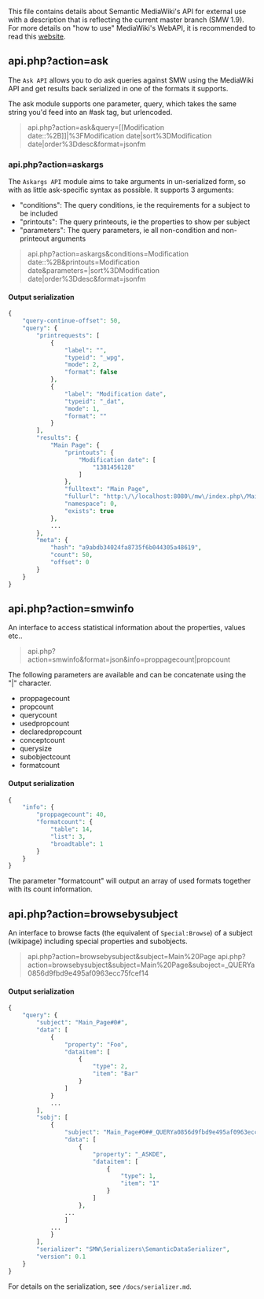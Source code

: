 This file contains details about Semantic MediaWiki's API for external use with a description that is reflecting the current master branch (SMW 1.9). For more details on "how to use" MediaWiki's WebAPI, it is recommended to read this [website][api].

## api.php?action=ask
The `Ask API` allows you to do ask queries against SMW using the MediaWiki API and get results back serialized in one of the formats it supports.

The ask module supports one parameter, query, which takes the same string you'd feed into an #ask tag, but urlencoded.

> api.php?action=ask&query=[[Modification date::%2B]]|%3FModification date|sort%3DModification date|order%3Ddesc&format=jsonfm

### api.php?action=askargs
The `Askargs API` module aims to take arguments in un-serialized form, so with as little ask-specific syntax as possible. It supports 3 arguments:

* "conditions": The query conditions, ie the requirements for a subject to be included
* "printouts": The query printeouts, ie the properties to show per subject
* "parameters": The query parameters, ie all non-condition and non-printeout arguments

> api.php?action=askargs&conditions=Modification date::%2B&printouts=Modification date&parameters=|sort%3DModification date|order%3Ddesc&format=jsonfm

#### Output serialization
```php
{
	"query-continue-offset": 50,
	"query": {
		"printrequests": [
			{
				"label": "",
				"typeid": "_wpg",
				"mode": 2,
				"format": false
			},
			{
				"label": "Modification date",
				"typeid": "_dat",
				"mode": 1,
				"format": ""
			}
		],
		"results": {
			"Main Page": {
				"printouts": {
					"Modification date": [
						"1381456128"
					]
				},
				"fulltext": "Main Page",
				"fullurl": "http:\/\/localhost:8080\/mw\/index.php\/Main_Page",
				"namespace": 0,
				"exists": true
			},
			...
		},
		"meta": {
			"hash": "a9abdb34024fa8735f6b044305a48619",
			"count": 50,
			"offset": 0
		}
	}
}
```

## api.php?action=smwinfo
An interface to access statistical information about the properties, values etc..

> api.php?action=smwinfo&format=json&info=proppagecount|propcount

The following parameters are available and can be concatenate using the "|" character.
* proppagecount
* propcount
* querycount
* usedpropcount
* declaredpropcount
* conceptcount
* querysize
* subobjectcount
* formatcount

#### Output serialization

```php
{
	"info": {
		"proppagecount": 40,
		"formatcount": {
			"table": 14,
			"list": 3,
			"broadtable": 1
		}
	}
}
```
The parameter "formatcount" will output an array of used formats together with its count information.

## api.php?action=browsebysubject
An interface to browse facts (the equivalent of `Special:Browse`) of a subject (wikipage) including special properties and subobjects.

> api.php?action=browsebysubject&subject=Main%20Page
> api.php?action=browsebysubject&subject=Main%20Page&suboject=_QUERYa0856d9fbd9e495af0963ecc75fcef14

#### Output serialization
```php
{
	"query": {
		"subject": "Main_Page#0#",
		"data": [
			{
				"property": "Foo",
				"dataitem": [
					{
						"type": 2,
						"item": "Bar"
					}
				]
			}
			...
		],
		"sobj": [
			{
				"subject": "Main_Page#0##_QUERYa0856d9fbd9e495af0963ecc75fcef14",
				"data": [
					{
						"property": "_ASKDE",
						"dataitem": [
							{
								"type": 1,
								"item": "1"
							}
						]
					},
				...
				]
			...
			}
		],
		"serializer": "SMW\Serializers\SemanticDataSerializer",
		"version": 0.1
	}
}
```

For details on the serialization, see <code>/docs/serializer.md</code>.

[api]: https://www.mediawiki.org/wiki/Api "Manual:Api"
